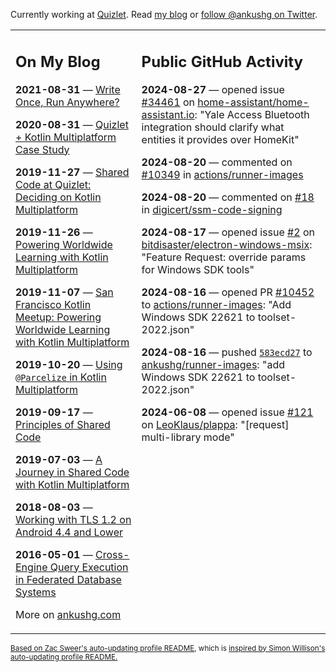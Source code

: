 Currently working at [Quizlet](https://quizlet.com/). Read [my blog](https://ankushg.com/) or [follow @ankushg on Twitter](https://twitter.com/ankushg).

<table><tr><td valign="top" width="40%">

## On My Blog
<!-- blog starts -->
**2021-08-31** — [Write Once, Run Anywhere?](https://ankushg.com/posts/write-once-run-anywhere-increment/)

**2020-08-31** — [Quizlet + Kotlin Multiplatform Case Study](https://ankushg.com/posts/quizlet-kotlin-multiplatform-case-study/)

**2019-11-27** — [Shared Code at Quizlet: Deciding on Kotlin Multiplatform](https://ankushg.com/posts/shared-code-kotlin-multiplatform/)

**2019-11-26** — [Powering Worldwide Learning with Kotlin Multiplatform](https://ankushg.com/speaking/droidcon-sf-2019)

**2019-11-07** — [San Francisco Kotlin Meetup: Powering Worldwide Learning with Kotlin Multiplatform](https://ankushg.com/speaking/sf-kotlin-meetup-2019)

**2019-10-20** — [Using `@Parcelize` in Kotlin Multiplatform](https://ankushg.com/posts/multiplatform-parcelize/)

**2019-09-17** — [Principles of Shared Code](https://ankushg.com/speaking/denver-startup-week-2019)

**2019-07-03** — [A Journey in Shared Code with Kotlin Multiplatform](https://ankushg.com/speaking/droidcon-berlin-2019)

**2018-08-03** — [Working with TLS 1.2 on Android 4.4 and Lower](https://ankushg.com/posts/tls-1.2-on-android/)

**2016-05-01** — [Cross-Engine Query Execution in Federated Database Systems](https://ankushg.com/projects/thesis)
<!-- blog ends -->
More on [ankushg.com](https://ankushg.com/)
</td><td valign="top" width="60%">

## Public GitHub Activity
<!-- githubActivity starts -->
**2024-08-27** — opened issue [#34461](https://github.com/home-assistant/home-assistant.io/issues/34461) on [home-assistant/home-assistant.io](https://api.github.com/repos/home-assistant/home-assistant.io): "Yale Access Bluetooth integration should clarify what entities it provides over HomeKit"

**2024-08-20** — commented on [#10349](https://github.com/actions/runner-images/issues/10349#issuecomment-2299692828) in [actions/runner-images](https://api.github.com/repos/actions/runner-images)

**2024-08-20** — commented on [#18](https://github.com/digicert/ssm-code-signing/issues/18#issuecomment-2299310314) in [digicert/ssm-code-signing](https://api.github.com/repos/digicert/ssm-code-signing)

**2024-08-17** — opened issue [#2](https://github.com/bitdisaster/electron-windows-msix/issues/2) on [bitdisaster/electron-windows-msix](https://api.github.com/repos/bitdisaster/electron-windows-msix): "Feature Request: override params for Windows SDK tools"

**2024-08-16** — opened PR [#10452](https://github.com/actions/runner-images/pull/10452) to [actions/runner-images](https://api.github.com/repos/actions/runner-images): "Add Windows SDK 22621 to toolset-2022.json"

**2024-08-16** — pushed [`583ecd27`](https://github.com/ankushg/runner-images/commit/583ecd272a7e78554bce97da165e504271e7f121) to [ankushg/runner-images](https://api.github.com/repos/ankushg/runner-images): "add Windows SDK 22621 to toolset-2022.json"

**2024-06-08** — opened issue [#121](https://github.com/LeoKlaus/plappa/issues/121) on [LeoKlaus/plappa](https://api.github.com/repos/LeoKlaus/plappa): "[request] multi-library mode"
<!-- githubActivity ends -->
</td></tr></table>

<sub><a href="https://github.com/ZacSweers/ZacSweers">Based on Zac Sweer's auto-updating profile README</a>, which is <a href="https://simonwillison.net/2020/Jul/10/self-updating-profile-readme/">inspired by Simon Willison's auto-updating profile README.</a></sub>
